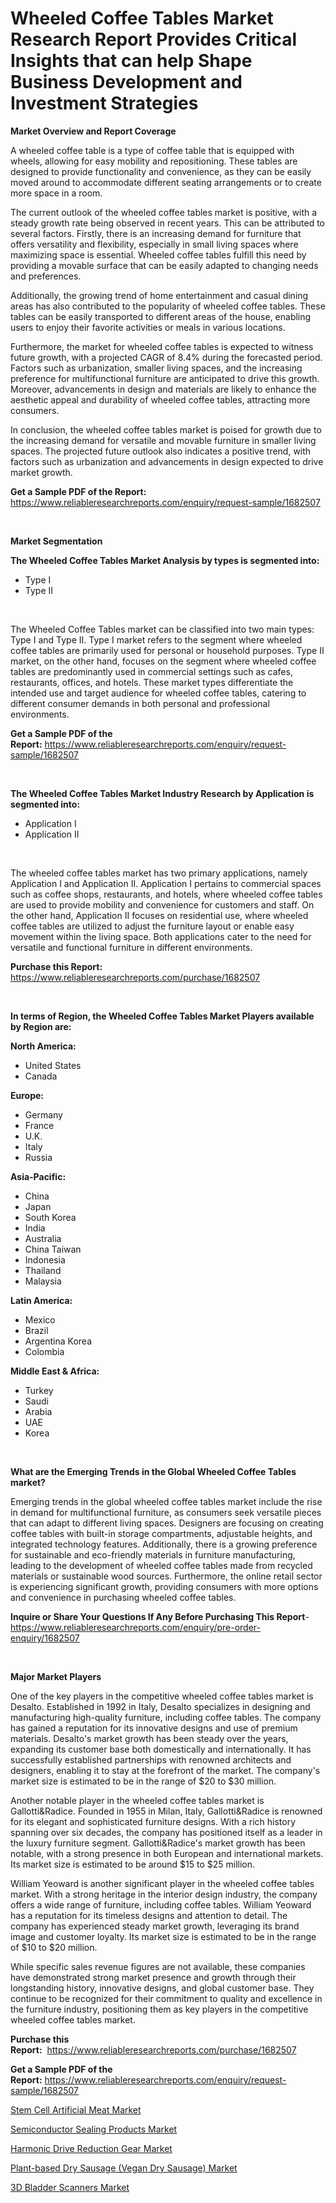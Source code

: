 <p><h1>Wheeled Coffee Tables Market Research Report Provides Critical Insights that can help Shape Business Development and Investment Strategies</h1></p><p><strong>Market Overview and Report Coverage</strong></p>
<p><p>A wheeled coffee table is a type of coffee table that is equipped with wheels, allowing for easy mobility and repositioning. These tables are designed to provide functionality and convenience, as they can be easily moved around to accommodate different seating arrangements or to create more space in a room.</p><p>The current outlook of the wheeled coffee tables market is positive, with a steady growth rate being observed in recent years. This can be attributed to several factors. Firstly, there is an increasing demand for furniture that offers versatility and flexibility, especially in small living spaces where maximizing space is essential. Wheeled coffee tables fulfill this need by providing a movable surface that can be easily adapted to changing needs and preferences.</p><p>Additionally, the growing trend of home entertainment and casual dining areas has also contributed to the popularity of wheeled coffee tables. These tables can be easily transported to different areas of the house, enabling users to enjoy their favorite activities or meals in various locations.</p><p>Furthermore, the market for wheeled coffee tables is expected to witness future growth, with a projected CAGR of 8.4% during the forecasted period. Factors such as urbanization, smaller living spaces, and the increasing preference for multifunctional furniture are anticipated to drive this growth. Moreover, advancements in design and materials are likely to enhance the aesthetic appeal and durability of wheeled coffee tables, attracting more consumers.</p><p>In conclusion, the wheeled coffee tables market is poised for growth due to the increasing demand for versatile and movable furniture in smaller living spaces. The projected future outlook also indicates a positive trend, with factors such as urbanization and advancements in design expected to drive market growth.</p></p>
<p><strong>Get a Sample PDF of the Report:</strong> <a href="https://www.reliableresearchreports.com/enquiry/request-sample/1682507">https://www.reliableresearchreports.com/enquiry/request-sample/1682507</a></p>
<p>&nbsp;</p>
<p><strong>Market Segmentation</strong></p>
<p><strong>The Wheeled Coffee Tables Market Analysis by types is segmented into:</strong></p>
<p><ul><li>Type I</li><li>Type II</li></ul></p>
<p>&nbsp;</p>
<p><p>The Wheeled Coffee Tables market can be classified into two main types: Type I and Type II. Type I market refers to the segment where wheeled coffee tables are primarily used for personal or household purposes. Type II market, on the other hand, focuses on the segment where wheeled coffee tables are predominantly used in commercial settings such as cafes, restaurants, offices, and hotels. These market types differentiate the intended use and target audience for wheeled coffee tables, catering to different consumer demands in both personal and professional environments.</p></p>
<p><strong>Get a Sample PDF of the Report:</strong>&nbsp;<a href="https://www.reliableresearchreports.com/enquiry/request-sample/1682507">https://www.reliableresearchreports.com/enquiry/request-sample/1682507</a></p>
<p>&nbsp;</p>
<p><strong>The Wheeled Coffee Tables Market Industry Research by Application is segmented into:</strong></p>
<p><ul><li>Application I</li><li>Application II</li></ul></p>
<p>&nbsp;</p>
<p><p>The wheeled coffee tables market has two primary applications, namely Application I and Application II. Application I pertains to commercial spaces such as coffee shops, restaurants, and hotels, where wheeled coffee tables are used to provide mobility and convenience for customers and staff. On the other hand, Application II focuses on residential use, where wheeled coffee tables are utilized to adjust the furniture layout or enable easy movement within the living space. Both applications cater to the need for versatile and functional furniture in different environments.</p></p>
<p><strong>Purchase this Report:</strong>&nbsp; <a href="https://www.reliableresearchreports.com/purchase/1682507">https://www.reliableresearchreports.com/purchase/1682507</a></p>
<p>&nbsp;</p>
<p><strong>In terms of Region, the Wheeled Coffee Tables Market Players available by Region are:</strong></p>
<p>
    <p> <strong> North America: </strong>
        <ul>
            <li>United States</li>
            <li>Canada</li>
        </ul>
        </p> 
    <p> <strong> Europe: </strong>
        <ul>
            <li>Germany</li>
            <li>France</li>
            <li>U.K.</li>
            <li>Italy</li>
            <li>Russia</li>
        </ul>
        </p> 
    <p> <strong> Asia-Pacific: </strong>
        <ul>
            <li>China</li>
            <li>Japan</li>
            <li>South Korea</li>
            <li>India</li>
            <li>Australia</li>
            <li>China Taiwan</li>
            <li>Indonesia</li>
            <li>Thailand</li>
            <li>Malaysia</li>
        </ul>
        </p> 
    <p> <strong> Latin America: </strong>
        <ul>
            <li>Mexico</li>
            <li>Brazil</li>
            <li>Argentina Korea</li>
            <li>Colombia</li>
        </ul>
        </p> 
    <p> <strong> Middle East & Africa: </strong>
        <ul>
            <li>Turkey</li>
            <li>Saudi</li>
            <li>Arabia</li>
            <li>UAE</li>
            <li>Korea</li>
        </ul>
    </p>
    </p>
<p>&nbsp;</p>
<p><strong>What are the Emerging Trends in the Global Wheeled Coffee Tables market?</strong></p>
<p><p>Emerging trends in the global wheeled coffee tables market include the rise in demand for multifunctional furniture, as consumers seek versatile pieces that can adapt to different living spaces. Designers are focusing on creating coffee tables with built-in storage compartments, adjustable heights, and integrated technology features. Additionally, there is a growing preference for sustainable and eco-friendly materials in furniture manufacturing, leading to the development of wheeled coffee tables made from recycled materials or sustainable wood sources. Furthermore, the online retail sector is experiencing significant growth, providing consumers with more options and convenience in purchasing wheeled coffee tables.</p></p>
<p><strong>Inquire or Share Your Questions If Any Before Purchasing This Report</strong>- <a href="https://www.reliableresearchreports.com/enquiry/pre-order-enquiry/1682507">https://www.reliableresearchreports.com/enquiry/pre-order-enquiry/1682507</a></p>
<p>&nbsp;</p>
<p><strong>Major Market Players</strong></p>
<p><p>One of the key players in the competitive wheeled coffee tables market is Desalto. Established in 1992 in Italy, Desalto specializes in designing and manufacturing high-quality furniture, including coffee tables. The company has gained a reputation for its innovative designs and use of premium materials. Desalto's market growth has been steady over the years, expanding its customer base both domestically and internationally. It has successfully established partnerships with renowned architects and designers, enabling it to stay at the forefront of the market. The company's market size is estimated to be in the range of $20 to $30 million.</p><p>Another notable player in the wheeled coffee tables market is Gallotti&Radice. Founded in 1955 in Milan, Italy, Gallotti&Radice is renowned for its elegant and sophisticated furniture designs. With a rich history spanning over six decades, the company has positioned itself as a leader in the luxury furniture segment. Gallotti&Radice's market growth has been notable, with a strong presence in both European and international markets. Its market size is estimated to be around $15 to $25 million.</p><p>William Yeoward is another significant player in the wheeled coffee tables market. With a strong heritage in the interior design industry, the company offers a wide range of furniture, including coffee tables. William Yeoward has a reputation for its timeless designs and attention to detail. The company has experienced steady market growth, leveraging its brand image and customer loyalty. Its market size is estimated to be in the range of $10 to $20 million.</p><p>While specific sales revenue figures are not available, these companies have demonstrated strong market presence and growth through their longstanding history, innovative designs, and global customer base. They continue to be recognized for their commitment to quality and excellence in the furniture industry, positioning them as key players in the competitive wheeled coffee tables market.</p></p>
<p><strong>Purchase this Report:</strong>&nbsp;&nbsp;<a href="https://www.reliableresearchreports.com/purchase/1682507">https://www.reliableresearchreports.com/purchase/1682507</a></p>
<p></p>
<p><strong>Get a Sample PDF of the Report:</strong>&nbsp;<a href="https://www.reliableresearchreports.com/enquiry/request-sample/1682507">https://www.reliableresearchreports.com/enquiry/request-sample/1682507</a></p>
<p><p><a href="https://github.com/gaydyna/Market-Research-Report-List-1/blob/main/stem-cell-artificial-meat-market.md">Stem Cell Artificial Meat Market</a></p><p><a href="https://medium.com/@snehareportprime/semiconductor-sealing-products-market-the-key-to-successful-business-strategy-forecast-till-2030-76a76c25e4d7">Semiconductor Sealing Products Market</a></p><p><a href="https://www.linkedin.com/pulse/harmonic-drive-reduction-gear-market-research-report/">Harmonic Drive Reduction Gear Market</a></p><p><a href="https://github.com/tamvrosiya/Market-Research-Report-List-1/blob/main/plant-based-dry-sausage-vegan-dry-sausage-market.md">Plant-based Dry Sausage (Vegan Dry Sausage) Market</a></p><p><a href="https://www.linkedin.com/pulse/3d-bladder-scanners-market-size-share-global-analysis-report/">3D Bladder Scanners Market</a></p></p>